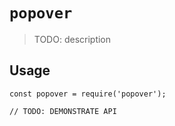 # `popover`

> TODO: description

## Usage

```
const popover = require('popover');

// TODO: DEMONSTRATE API
```
